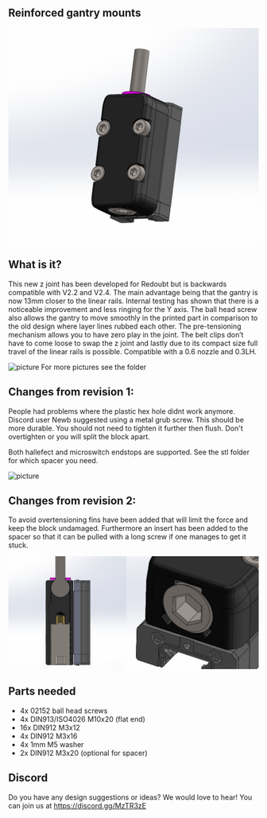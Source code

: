 ## Reinforced gantry mounts

![picture](Images/CAD.png)


## What is it?
This new z joint has been developed for Redoubt but is backwards compatible with V2.2 and V2.4. The main advantage being that the gantry is now 13mm closer to the linear rails. Internal testing has shown that there is a noticeable improvement and less ringing for the Y axis. The ball head screw also allows the gantry to move smoothly in the printed part in comparison to the old design where layer lines rubbed each other. The pre-tensioning mechanism allows you to have zero play in the joint. The belt clips don’t have to come loose to swap the z joint and lastly due to its compact size full travel of the linear rails is possible. Compatible with a 0.6 nozzle and 0.3LH.

![picture](Images/Resonances.png)
For more pictures see the folder

## Changes from revision 1:

People had problems where the plastic hex hole didnt work anymore. Discord user Newb suggested using a metal grub screw. This should be more durable. You should not need to tighten it further then flush. Don't overtighten or you will split the block apart.

Both hallefect and microswitch endstops are supported. See the stl folder for which spacer you need.

![picture](Images/2.jpg)

## Changes from revision 2:

To avoid overtensioning fins have been added that will limit the force and keep the block undamaged. Furthermore an insert has been added to the spacer so that it can be pulled with a long screw if one manages to get it stuck.

![picture](Images/Revision3.png)

## Parts needed
- 4x 02152 ball head screws
- 4x DIN913/ISO4026 M10x20 (flat end)
- 16x DIN912 M3x12
- 4x DIN912 M3x16
- 4x 1mm M5 washer
- 2x DIN912 M3x20 (optional for spacer)

## Discord
Do you have any design suggestions or ideas? We would love to hear! You can join us at https://discord.gg/MzTR3zE


